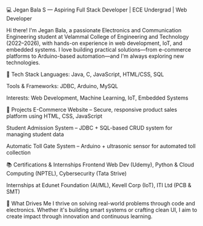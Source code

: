 💻 Jegan Bala S — Aspiring Full Stack Developer | ECE Undergrad | Web Developer

Hi there! I'm Jegan Bala, a passionate Electronics and Communication Engineering student at Velammal College of Engineering and Technology (2022–2026), with hands-on experience in web development, IoT, and embedded systems. I love building practical solutions—from e-commerce platforms to Arduino-based automation—and I'm always exploring new technologies.

🔧 Tech Stack
Languages: Java, C, JavaScript, HTML/CSS, SQL

Tools & Frameworks: JDBC, Arduino, MySQL

Interests: Web Development, Machine Learning, IoT, Embedded Systems

🚀 Projects
E-Commerce Website – Secure, responsive product sales platform using HTML, CSS, JavaScript

Student Admission System – JDBC + SQL-based CRUD system for managing student data

Automatic Toll Gate System – Arduino + ultrasonic sensor for automated toll collection

📚 Certifications & Internships
Frontend Web Dev (Udemy), Python & Cloud Computing (NPTEL), Cybersecurity (Tata Strive)

Internships at Edunet Foundation (AI/ML), Kevell Corp (IoT), ITI Ltd (PCB & SMT)

🧠 What Drives Me
I thrive on solving real-world problems through code and electronics. Whether it's building smart systems or crafting clean UI, I aim to create impact through innovation and continuous learning.
